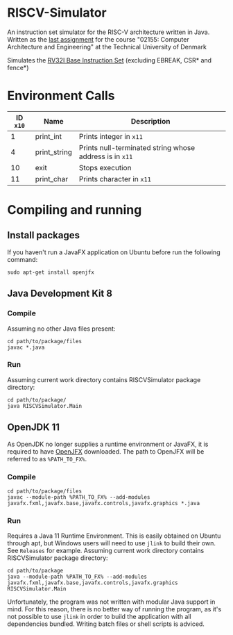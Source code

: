 # RISCV-Simulator
An instruction set simulator for the RISC-V architecture written in Java.
Written as the [last assignment](https://github.com/schoeberl/cae-lab/tree/master/finasgmt) for the course "02155: Computer Architecture and Engineering" at the Technical University of Denmark

Simulates the [RV32I Base Instruction Set](https://content.riscv.org/wp-content/uploads/2017/05/riscv-spec-v2.2.pdf) (excluding EBREAK, CSR* and fence*)

# Environment Calls
| ID `x10`    | Name         | Description                                            |
|-------------|--------------| -------------------------------------------------------|
| 1           | print_int    | Prints integer in `x11`                                |
| 4           | print_string | Prints null-terminated string whose address is in `x11`|
| 10          | exit         | Stops execution                                        |
| 11          | print_char   | Prints character in `x11`                              |

# Compiling and running
## Install packages
If you haven't run a JavaFX application on Ubuntu before run the following command: 
```
sudo apt-get install openjfx
```

## Java Development Kit 8
### Compile
Assuming no other Java files present:
```
cd path/to/package/files
javac *.java
```
### Run
Assuming current work directory contains RISCVSimulator package directory:
```
cd path/to/package/
java RISCVSimulator.Main
```
## OpenJDK 11
As OpenJDK no longer supplies a runtime environment or JavaFX, it is required to have [OpenJFX](https://openjfx.io/) downloaded.
The path to OpenJFX will be referred to as `%PATH_TO_FX%`.
### Compile
```
cd path/to/package/files
javac --module-path %PATH_TO_FX% --add-modules javafx.fxml,javafx.base,javafx.controls,javafx.graphics *.java
```

### Run
Requires a Java 11 Runtime Environment. This is easily obtained on Ubuntu through apt, but Windows users will need to use `jlink` to build their own. See `Releases` for example.
Assuming current work directory contains RISCVSimulator package directory:
```
cd path/to/package
java --module-path %PATH_TO_FX% --add-modules javafx.fxml,javafx.base,javafx.controls,javafx.graphics RISCVSimulator.Main
```

Unfortunately, the program was not written with modular Java support in mind. For this reason, there is no better way of running the program, as it's not possible to use `jlink` in order to build the application with all dependencies bundled. Writing batch files or shell scripts is adviced.
